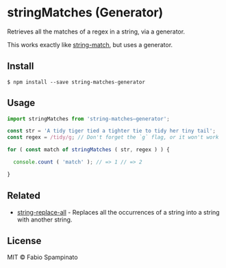 # stringMatches (Generator)

Retrieves all the matches of a regex in a string, via a generator.

This works exactly like [string-match](https://www.npmjs.com/package/string-matches), but uses a generator.

## Install

```shell
$ npm install --save string-matches-generator
```

## Usage

```js
import stringMatches from 'string-matches–generator';

const str = 'A tidy tiger tied a tighter tie to tidy her tiny tail';
const regex = /tidy/g; // Don't forget the `g` flag, or it won't work

for ( const match of stringMatches ( str, regex ) ) {

  console.count ( 'match' ); // => 1 // => 2

}
```

## Related

- [string-replace-all](https://github.com/fabiospampinato/string-replace-all) - Replaces all the occurrences of a string into a string with another string.

## License

MIT © Fabio Spampinato
